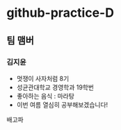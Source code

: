 # github-practice-D
## 팀 맴버
### 김지윤
- 멋쟁이 사자처럼 8기
- 성균관대학교 경영학과 19학번
- 좋아하는 음식 : 마라탕
- 이번 여름 열심히 공부해보겠습니다!

배고파